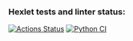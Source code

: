 ### Hexlet tests and linter status:
[![Actions Status](https://github.com/cyrilmcshow/python-project-50/actions/workflows/hexlet-check.yml/badge.svg)](https://github.com/cyrilmcshow/python-project-50/actions)
[![Python CI](https://github.com/cyrilmcshow/python-project-50/actions/workflows/tests-and-linter.yml/badge.svg)](https://github.com/cyrilmcshow/python-project-50/actions/workflows/tests-and-linter.yml)
